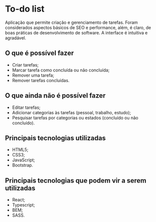 # To-do list

Aplicação que permite criação e gerenciamento de tarefas. Foram considerados aspectos básicos de SEO e performance, além, é claro, de boas práticas de desenvolvimento de software. A interface é intuitiva e agradável.

## O que é possível fazer
* Criar tarefas;
* Marcar tarefa como concluída ou não concluída;
* Remover uma tarefa;
* Remover tarefas concluídas.

## O que ainda não é possível fazer
* Editar tarefas;
* Adicionar categorias às tarefas (pessoal, trabalho, estudo);
* Pesquisar tarefas por categorias ou estados (concluído ou não concluído).

## Principais tecnologias utilizadas
* HTML5;
* CSS3;
* JavaScript;
* Bootstrap.

## Principais tecnologias que podem vir a serem utilizadas
* React;
* Typescript;
* BEM;
* SASS.
